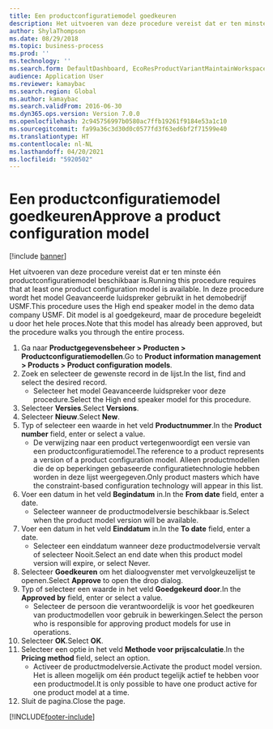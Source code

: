 ```yaml
---
title: Een productconfiguratiemodel goedkeuren
description: Het uitvoeren van deze procedure vereist dat er ten minste één productconfiguratiemodel beschikbaar is.
author: ShylaThompson
ms.date: 08/29/2018
ms.topic: business-process
ms.prod: ''
ms.technology: ''
ms.search.form: DefaultDashboard, EcoResProductVariantMaintainWorkspace, PCProductConfigurationModelListPage, PCProductModelVersion, PCApproveProductModelVersion, HcmWorkerLookUp
audience: Application User
ms.reviewer: kamaybac
ms.search.region: Global
ms.author: kamaybac
ms.search.validFrom: 2016-06-30
ms.dyn365.ops.version: Version 7.0.0
ms.openlocfilehash: 2c945756997b0580ac7ffb19261f9184e53a1c10
ms.sourcegitcommit: fa99a36c3d30d0c0577fd3f63ed6bf2f71599e40
ms.translationtype: HT
ms.contentlocale: nl-NL
ms.lasthandoff: 04/20/2021
ms.locfileid: "5920502"
---
```

# <a name="approve-a-product-configuration-model"></a><span data-ttu-id="de734-103">Een productconfiguratiemodel goedkeuren</span><span class="sxs-lookup"><span data-stu-id="de734-103">Approve a product configuration model</span></span>

[!include [banner](../../includes/banner.md)]

<span data-ttu-id="de734-104">Het uitvoeren van deze procedure vereist dat er ten minste één productconfiguratiemodel beschikbaar is.</span><span class="sxs-lookup"><span data-stu-id="de734-104">Running this procedure requires that at least one product configuration model is available.</span></span> <span data-ttu-id="de734-105">In deze procedure wordt het model Geavanceerde luidspreker gebruikt in het demobedrijf USMF.</span><span class="sxs-lookup"><span data-stu-id="de734-105">This procedure uses the High end speaker model in the demo data company USMF.</span></span> <span data-ttu-id="de734-106">Dit model is al goedgekeurd, maar de procedure begeleidt u door het hele proces.</span><span class="sxs-lookup"><span data-stu-id="de734-106">Note that this model has already been approved, but the procedure walks you through the entire process.</span></span>

1. <span data-ttu-id="de734-107">Ga naar **Productgegevensbeheer \> Producten \> Productconfiguratiemodellen**.</span><span class="sxs-lookup"><span data-stu-id="de734-107">Go to **Product information management \> Products \> Product configuration models**.</span></span>
1. <span data-ttu-id="de734-108">Zoek en selecteer de gewenste record in de lijst.</span><span class="sxs-lookup"><span data-stu-id="de734-108">In the list, find and select the desired record.</span></span>
    * <span data-ttu-id="de734-109">Selecteer het model Geavanceerde luidspreker voor deze procedure.</span><span class="sxs-lookup"><span data-stu-id="de734-109">Select the High end speaker model for this procedure.</span></span>  
1. <span data-ttu-id="de734-110">Selecteer **Versies**.</span><span class="sxs-lookup"><span data-stu-id="de734-110">Select **Versions**.</span></span>
1. <span data-ttu-id="de734-111">Selecteer **Nieuw**.</span><span class="sxs-lookup"><span data-stu-id="de734-111">Select **New**.</span></span>
1. <span data-ttu-id="de734-112">Typ of selecteer een waarde in het veld **Productnummer**.</span><span class="sxs-lookup"><span data-stu-id="de734-112">In the **Product number** field, enter or select a value.</span></span>
    * <span data-ttu-id="de734-113">De verwijzing naar een product vertegenwoordigt een versie van een productconfiguratiemodel.</span><span class="sxs-lookup"><span data-stu-id="de734-113">The reference to a product represents a version of a product configuration model.</span></span> <span data-ttu-id="de734-114">Alleen productmodellen die de op beperkingen gebaseerde configuratietechnologie hebben worden in deze lijst weergegeven.</span><span class="sxs-lookup"><span data-stu-id="de734-114">Only product masters which have the constraint-based configuration technology will appear in this list.</span></span>  
1. <span data-ttu-id="de734-115">Voer een datum in het veld **Begindatum** in.</span><span class="sxs-lookup"><span data-stu-id="de734-115">In the **From date** field, enter a date.</span></span>
    * <span data-ttu-id="de734-116">Selecteer wanneer de productmodelversie beschikbaar is.</span><span class="sxs-lookup"><span data-stu-id="de734-116">Select when the product model version will be available.</span></span>  
1. <span data-ttu-id="de734-117">Voer een datum in het veld **Einddatum** in.</span><span class="sxs-lookup"><span data-stu-id="de734-117">In the **To date** field, enter a date.</span></span>
    * <span data-ttu-id="de734-118">Selecteer een einddatum wanneer deze productmodelversie vervalt of selecteer Nooit.</span><span class="sxs-lookup"><span data-stu-id="de734-118">Select an end date when this product model version will expire, or select Never.</span></span>  
1. <span data-ttu-id="de734-119">Selecteer **Goedkeuren** om het dialoogvenster met vervolgkeuzelijst te openen.</span><span class="sxs-lookup"><span data-stu-id="de734-119">Select **Approve** to open the drop dialog.</span></span>
1. <span data-ttu-id="de734-120">Typ of selecteer een waarde in het veld **Goedgekeurd door**.</span><span class="sxs-lookup"><span data-stu-id="de734-120">In the **Approved by** field, enter or select a value.</span></span>
    * <span data-ttu-id="de734-121">Selecteer de persoon die verantwoordelijk is voor het goedkeuren van productmodellen voor gebruik in bewerkingen.</span><span class="sxs-lookup"><span data-stu-id="de734-121">Select the person who is responsible for approving product models for use in operations.</span></span>  
1. <span data-ttu-id="de734-122">Selecteer **OK**.</span><span class="sxs-lookup"><span data-stu-id="de734-122">Select **OK**.</span></span>
1. <span data-ttu-id="de734-123">Selecteer een optie in het veld **Methode voor prijscalculatie**.</span><span class="sxs-lookup"><span data-stu-id="de734-123">In the **Pricing method** field, select an option.</span></span>
    * <span data-ttu-id="de734-124">Activeer de productmodelversie.</span><span class="sxs-lookup"><span data-stu-id="de734-124">Activate the product model version.</span></span> <span data-ttu-id="de734-125">Het is alleen mogelijk om één product tegelijk actief te hebben voor een productmodel.</span><span class="sxs-lookup"><span data-stu-id="de734-125">It is only possible to have one product active for one product model at a time.</span></span>  
1. <span data-ttu-id="de734-126">Sluit de pagina.</span><span class="sxs-lookup"><span data-stu-id="de734-126">Close the page.</span></span>



[!INCLUDE[footer-include](../../../includes/footer-banner.md)]